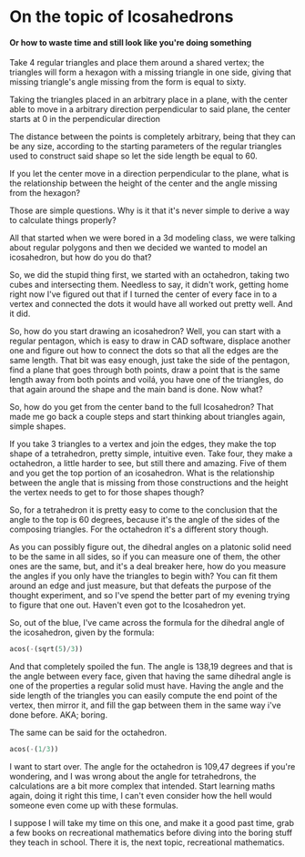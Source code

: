 # On the topic of Icosahedrons
#### Or how to waste time and still look like you're doing something

Take 4 regular triangles and place them around a shared vertex; the triangles will form a hexagon with a missing triangle in one side, giving that missing triangle's angle missing from the form is equal to sixty.

Taking the triangles placed in an arbitrary place in a plane, with the center able to move in a arbitrary direction perpendicular to said plane, the center starts at 0 in the perpendicular direction

The distance between the points is completely arbitrary, being that they can be any size, according to the starting parameters of the regular triangles used to construct said shape so let the side length be equal to 60.

If you let the center move in a direction perpendicular to the plane, what is the relationship between the height of the center and the angle missing from the hexagon?

Those are simple questions. Why is it that it's never simple to derive a way to calculate things properly?

All that started when we were bored in a 3d modeling class, we were talking about regular polygons and then we decided we wanted to model an icosahedron, but how do you do that?

So, we did the stupid thing first, we started with an octahedron, taking two cubes and intersecting them. Needless to say, it didn't work, getting home right now I've figured out that if I turned the center of every face in to a vertex and connected the dots it would have all worked out pretty well. And it did.

So, how do you start drawing an icosahedron? Well, you can start with a regular pentagon, which is easy to draw in CAD software, displace another one and figure out how to connect the dots so that all the edges are the same length. That bit was easy enough, just take the side of the pentagon, find a plane that goes through both points, draw a point that is the same length away from both points and voilá, you have one of the triangles, do that again around the shape and the main band is done. Now what?

So, how do you get from the center band to the full Icosahedron? That made me go back a couple steps and start thinking about triangles again, simple shapes.

If you take 3 triangles to a vertex and join the edges, they make the top shape of a tetrahedron, pretty simple, intuitive even. Take four, they make a octahedron, a little harder to see, but still there and amazing. Five of them and you get the top portion of an icosahedron. What is the relationship between the angle that is missing from those constructions and the height the vertex needs to get to for those shapes though?

So, for a tetrahedron it is pretty easy to come to the conclusion that the angle to the top is 60 degrees, because it's the angle of the sides of the composing triangles. For the octahedron it's a different story though.

As you can possibly figure out, the dihedral angles on a platonic solid need to be the same in all sides, so if you can measure one of them, the other ones are the same, but, and it's a deal breaker here, how do you measure the angles if you only have the triangles to begin with? You can fit them around an edge and just measure, but that defeats the purpose of the thought experiment, and so I've spend the better part of my evening trying to figure that one out. Haven't even got to the Icosahedron yet.

So, out of the blue, I've came across the formula for the dihedral angle of the icosahedron, given by the formula:

```py
acos(-(sqrt(5)/3))
```

And that completely spoiled the fun. The angle is 138,19 degrees and that is the angle between every face, given that having the same dihedral angle is one of the properties a regular solid must have. Having the angle and the side length of the triangles you can easily compute the end point of the vertex, then mirror it, and fill the gap between them in the same way i've done before. AKA; boring.

The same can be said for the octahedron.

```py
acos(-(1/3))
```

I want to start over. The angle for the octahedron is 109,47 degrees if you're wondering, and I was wrong about the angle for tetrahedrons, the calculations are a bit more complex that intended. Start learning maths again, doing it right this time, I can't even consider how the hell would someone even come up with these formulas.

I suppose I will take my time on this one, and make it a good past time, grab a few books on recreational mathematics before diving into the boring stuff they teach in school. There it is, the next topic, recreational mathematics.
